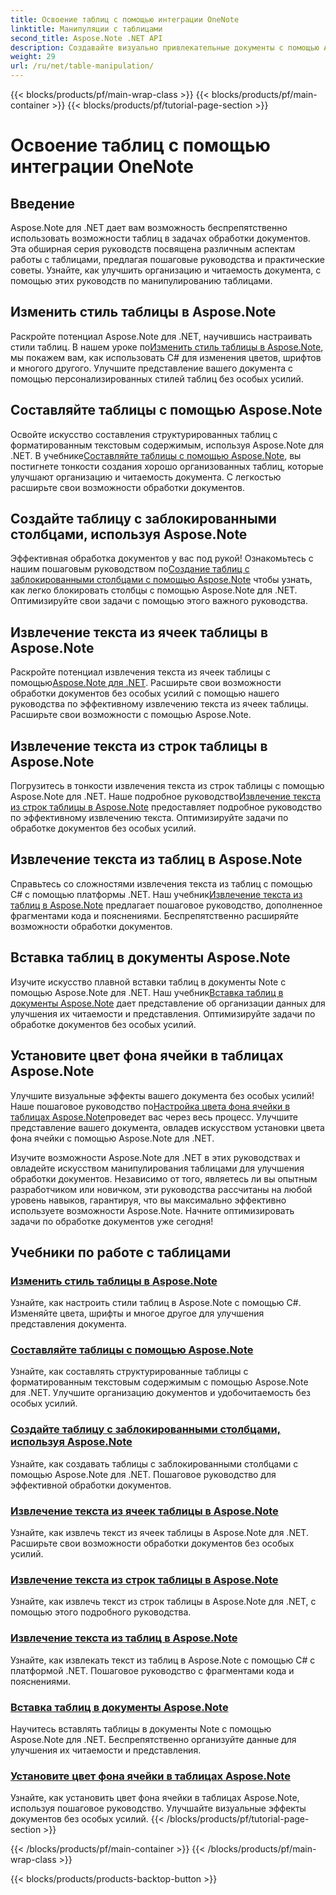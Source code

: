 ```yaml
---
title: Освоение таблиц с помощью интеграции OneNote
linktitle: Манипуляции с таблицами
second_title: Aspose.Note .NET API
description: Создавайте визуально привлекательные документы с помощью Aspose.Note для .NET! Изучите руководства по манипулированию таблицами меняйте стили, составляйте таблицы, извлекайте текст и многое другое.
weight: 29
url: /ru/net/table-manipulation/
---
```


{{< blocks/products/pf/main-wrap-class >}}
{{< blocks/products/pf/main-container >}}
{{< blocks/products/pf/tutorial-page-section >}}

# Освоение таблиц с помощью интеграции OneNote


## Введение

Aspose.Note для .NET дает вам возможность беспрепятственно использовать возможности таблиц в задачах обработки документов. Эта обширная серия руководств посвящена различным аспектам работы с таблицами, предлагая пошаговые руководства и практические советы. Узнайте, как улучшить организацию и читаемость документа, с помощью этих руководств по манипулированию таблицами.

## Изменить стиль таблицы в Aspose.Note

 Раскройте потенциал Aspose.Note для .NET, научившись настраивать стили таблиц. В нашем уроке по[Изменить стиль таблицы в Aspose.Note](./change-table-style/), мы покажем вам, как использовать C# для изменения цветов, шрифтов и многого другого. Улучшите представление вашего документа с помощью персонализированных стилей таблиц без особых усилий.

## Составляйте таблицы с помощью Aspose.Note

 Освойте искусство составления структурированных таблиц с форматированным текстовым содержимым, используя Aspose.Note для .NET. В учебнике[Составляйте таблицы с помощью Aspose.Note](./compose-tables/), вы постигнете тонкости создания хорошо организованных таблиц, которые улучшают организацию и читаемость документа. С легкостью расширьте свои возможности обработки документов.

## Создайте таблицу с заблокированными столбцами, используя Aspose.Note

 Эффективная обработка документов у вас под рукой! Ознакомьтесь с нашим пошаговым руководством по[Создание таблиц с заблокированными столбцами с помощью Aspose.Note](./create-table-locked-columns/) чтобы узнать, как легко блокировать столбцы с помощью Aspose.Note для .NET. Оптимизируйте свои задачи с помощью этого важного руководства.

## Извлечение текста из ячеек таблицы в Aspose.Note

 Раскройте потенциал извлечения текста из ячеек таблицы с помощью[Aspose.Note для .NET](./extract-text-cell/). Расширьте свои возможности обработки документов без особых усилий с помощью нашего руководства по эффективному извлечению текста из ячеек таблицы. Расширьте свои возможности с помощью Aspose.Note.

## Извлечение текста из строк таблицы в Aspose.Note

Погрузитесь в тонкости извлечения текста из строк таблицы с помощью Aspose.Note для .NET. Наше подробное руководство[Извлечение текста из строк таблицы в Aspose.Note](./extract-text-row/) предоставляет подробное руководство по эффективному извлечению текста. Оптимизируйте задачи по обработке документов без особых усилий.

## Извлечение текста из таблиц в Aspose.Note

 Справьтесь со сложностями извлечения текста из таблиц с помощью C# с помощью платформы .NET. Наш учебник[Извлечение текста из таблиц в Aspose.Note](./extract-text-table/) предлагает пошаговое руководство, дополненное фрагментами кода и пояснениями. Беспрепятственно расширяйте возможности обработки документов.

## Вставка таблиц в документы Aspose.Note

 Изучите искусство плавной вставки таблиц в документы Note с помощью Aspose.Note для .NET. Наш учебник[Вставка таблиц в документы Aspose.Note](./insert-tables/) дает представление об организации данных для улучшения их читаемости и представления. Оптимизируйте задачи по обработке документов без особых усилий.

## Установите цвет фона ячейки в таблицах Aspose.Note

 Улучшите визуальные эффекты вашего документа без особых усилий! Наше пошаговое руководство по[Настройка цвета фона ячейки в таблицах Aspose.Note](./set-cell-background-color/)проведет вас через весь процесс. Улучшите представление вашего документа, овладев искусством установки цвета фона ячейки с помощью Aspose.Note для .NET.

Изучите возможности Aspose.Note для .NET в этих руководствах и овладейте искусством манипулирования таблицами для улучшения обработки документов. Независимо от того, являетесь ли вы опытным разработчиком или новичком, эти руководства рассчитаны на любой уровень навыков, гарантируя, что вы максимально эффективно используете возможности Aspose.Note. Начните оптимизировать задачи по обработке документов уже сегодня!
## Учебники по работе с таблицами
### [Изменить стиль таблицы в Aspose.Note](./change-table-style/)
Узнайте, как настроить стили таблиц в Aspose.Note с помощью C#. Изменяйте цвета, шрифты и многое другое для улучшения представления документа.
### [Составляйте таблицы с помощью Aspose.Note](./compose-tables/)
Узнайте, как составлять структурированные таблицы с форматированным текстовым содержимым с помощью Aspose.Note для .NET. Улучшите организацию документов и удобочитаемость без особых усилий.
### [Создайте таблицу с заблокированными столбцами, используя Aspose.Note](./create-table-locked-columns/)
Узнайте, как создавать таблицы с заблокированными столбцами с помощью Aspose.Note для .NET. Пошаговое руководство для эффективной обработки документов.
### [Извлечение текста из ячеек таблицы в Aspose.Note](./extract-text-cell/)
Узнайте, как извлечь текст из ячеек таблицы в Aspose.Note для .NET. Расширьте свои возможности обработки документов без особых усилий.
### [Извлечение текста из строк таблицы в Aspose.Note](./extract-text-row/)
Узнайте, как извлечь текст из строк таблицы в Aspose.Note для .NET, с помощью этого подробного руководства.
### [Извлечение текста из таблиц в Aspose.Note](./extract-text-table/)
Узнайте, как извлекать текст из таблиц в Aspose.Note с помощью C# с платформой .NET. Пошаговое руководство с фрагментами кода и пояснениями.
### [Вставка таблиц в документы Aspose.Note](./insert-tables/)
Научитесь вставлять таблицы в документы Note с помощью Aspose.Note для .NET. Беспрепятственно организуйте данные для улучшения их читаемости и представления.
### [Установите цвет фона ячейки в таблицах Aspose.Note](./set-cell-background-color/)
Узнайте, как установить цвет фона ячейки в таблицах Aspose.Note, используя пошаговое руководство. Улучшайте визуальные эффекты документов без особых усилий.
{{< /blocks/products/pf/tutorial-page-section >}}

{{< /blocks/products/pf/main-container >}}
{{< /blocks/products/pf/main-wrap-class >}}

{{< blocks/products/products-backtop-button >}}
